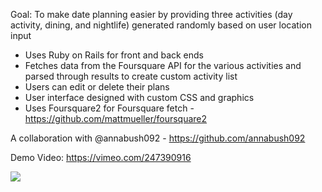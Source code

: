 Goal: To make date planning easier by providing three activities (day activity, dining, and nightlife) generated randomly based on user location input

+ Uses Ruby on Rails for front and back ends
+ Fetches data from the Foursquare API for the various activities and parsed through results to create custom activity list
+ Users can edit or delete their plans
+ User interface designed with custom CSS and graphics
+ Uses Foursquare2 for Foursquare fetch - https://github.com/mattmueller/foursquare2

A collaboration with @annabush092 - https://github.com/annabush092

Demo Video: https://vimeo.com/247390916

![](https://media.giphy.com/media/26xix6zDMOSrKEOyY/giphy.gif)
